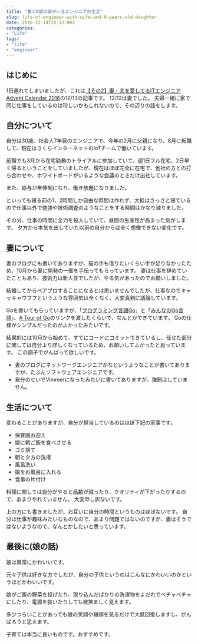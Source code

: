 ```yaml
---
title: "妻と0歳の娘がいるエンジニアの生活"
slug: life-of-engineer-with-wife-and-0-years-old-daughter
date: 2016-12-14T22:12:00Z
categories: 
- "Life"
tags: 
- "life"
- "engineer"
---
```



## はじめに

1日遅れてしまいましたが、これは[【その2】妻・夫を愛してるITエンジニア Advent Calendar 2016](http://www.adventar.org/calendars/1559)の12/13の記事です。
12/12は妻でした。
夫婦一緒に家で同じ仕事をしているのは珍しいかもしれないので、その辺りの話をします。

## 自分について

自分は30歳、社会人7年目のエンジニアで、今年の2月に父親になり、8月に転職して、現在はさくらインターネットのIoTチームで働いています。

前職でも3月から在宅勤務のトライアルに参加していて、週1日フル在宅、2日早く帰るということをしていましたが、現在はほぼ完全に在宅で、他社の方との打ち合わせや、ホワイトボードがいるような会議のときだけ出社しています。

また、給与が年俸制になり、働き放題になりました。

といっても寝る前の1、2時間しか自由な時間は作れず、大抵はさっさと寝ているので仕事以外で勉強や技術調査のようなことをする時間はかなり減りました。

その分、仕事の時間に全力を投入していて、昼間の生産性が高まった気がします。
夕方から本気を出していた以前の自分からは全く想像できない変化です。

## 妻について

妻のブログにも書いてありますが、猫の手も借りたいくらい手が足りなかったため、10月から妻に開発の一部を手伝ってもらっています。
妻は仕事を辞めていたこともあり、技術力は新人並でしたが、やる気があったのでお願いしました。

結婚してからペアプロすることになるとは思いませんでしたが、仕事なのでキャッキャウフフというような雰囲気は全くなく、大変真剣に議論しています。

Goを書いてもらっていますが、「[プログラミング言語Go](http://pub.maruzen.co.jp/book_magazine/news_event/2016/130025.html)」と「[みんなのGo言語](http://gihyo.jp/book/2016/978-4-7741-8392-3)」、[A Tour of Go](https://go-tour-jp.appspot.com/)のリンクを渡したくらいで、なんとかできています。
Goの仕様がシンプルだったのがよかったみたいです。

結果的には10月から始めて、すでにコードにコミットできているし、任せた部分に関しては自分より詳しくなっているため、お願いしてよかったと思っています。
この調子でがんばって欲しいです。

* 妻のブログにネットワークエンジニアかなというようなことが書いてありますが、たぶんソフトウェアエンジニアです。
* 自分のせいでVimmerになったみたいに書いてありますが、強制はしていません。

## 生活について

変わることがありますが、自分が担当しているのはほぼ下記の家事です。

* 保育園お迎え
* 娘に朝ご飯を食べさせる
* ゴミ捨て
* 朝と夕方の洗濯
* 風呂洗い
* 娘をお風呂に入れる
* 食事の片付け

料理に関しては自分がやると品数が減ったり、クオリティが下がったりするので、あまりやれていません。
大変申し訳ないです。

上の方にも書きましたが、お互いに自分の時間というものはほぼないです。
自分は仕事が趣味みたいなものなので、あまり問題ではないのですが、妻はそうではないようなので、なんとかしたいと思っています。

## 最後に(娘の話)

娘は異常にかわいいです。

元々子供は好きな方でしたが、自分の子供というのはこんなにかわいいのかというほどかわいいです。

娘がご飯の野菜を投げたり、取り込んだばかりの洗濯物をよだれでベチャベチャにしたり、電源を抜いたりしても微笑ましく見えます。

多少つらいことがあっても娘の笑顔や寝顔を見るだけで大抵回復しますし、がんばろうと思えます。

子育ては本当に良いものです。おすすめです。
